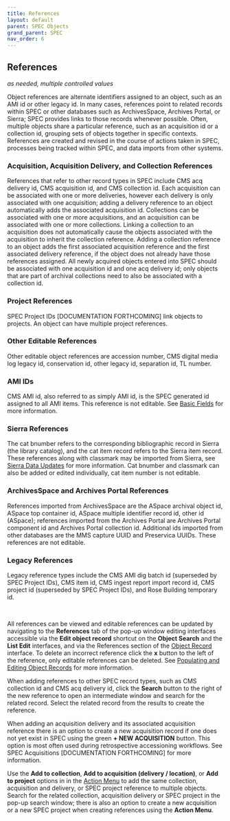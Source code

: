 ```yaml
---
title: References
layout: default
parent: SPEC Objects
grand_parent: SPEC
nav_order: 6
---
```


## References
*as needed, multiple controlled values*

Object references are alternate identifiers assigned to an object, such as an AMI id or other legacy id. In many cases, references point to related records within SPEC or other databases such as ArchivesSpace, Archives Portal, or Sierra; SPEC provides links to those records whenever possible. Often, multiple objects share a particular reference, such as an acquisition id or a collection id, grouping sets of objects together in specific contexts. References are created and revised in the course of actions taken in SPEC, processes being tracked within SPEC, and data imports from other systems.

### Acquisition, Acquisition Delivery, and Collection References
References that refer to other record types in SPEC include CMS acq delivery id, CMS acquisition id, and CMS collection id. Each acquisition can be associated with one or more deliveries, however each delivery is only associated with one acquisition; adding a delivery reference to an object automatically adds the associated acquisition id. Collections can be associated with one or more acquisitions, and an acquisition can be associated with one or more collections. Linking a collection to an acquisition does not automatically cause the objects associated with the acquisition to inherit the collection reference. Adding a collection reference to an object adds the first associated acquisition reference and the first associated delivery reference, if the object does not already have those references assigned. All newly acquired objects entered into SPEC should be associated with one acquisition id and one acq delivery id; only objects that are part of archival collections need to also be associated with a collection id. 

### Project References
SPEC Project IDs [DOCUMENTATION FORTHCOMING] link objects to projects. An object can have multiple project references. 

### Other Editable References
Other editable object references are accession number, CMS digital media log legacy id, conservation id, other legacy id, separation id, TL number.

### AMI IDs
CMS AMI id, also referred to as simply AMI id, is the SPEC generated id assigned to all AMI items. This reference is not editable. See [Basic Fields](https://nypl.github.io/pres-docs/spec/specObjectsBasicFields.html#ami-id) for more information.  

### Sierra References
The cat bnumber refers to the corresponding bibliographic record in Sierra (the library catalog), and the cat item record refers to the Sierra item record. These references along with classmark may be imported from Sierra, see [Sierra Data Updates](https://nypl.github.io/pres-docs/spec/specObjectsSierra.html) for more information. Cat bnumber and classmark can also be added or edited individually, cat item number is not editable.   

### ArchivesSpace and Archives Portal References
References imported from ArchivesSpace are the ASpace archival object id, ASpace top container id, ASpace multiple identifier record id, other id (ASpace); references imported from the Archives Portal are Archives Portal component id and Archives Portal collection id. Additional ids imported from other databases are the MMS capture UUID and Preservica UUIDs. These references are not editable. 

### Legacy References
Legacy reference types include the CMS AMI dig batch id (superseded by SPEC Project IDs), CMS item id, CMS ingest report import record id, CMS project id (superseded by SPEC Project IDs), and Rose Building temporary id.

&nbsp; 
&nbsp; 

All references can be viewed and editable references can be updated by navigating to the **References** tab of the pop-up window editing interfaces accessible via the **Edit object record** shortcut on the **Object Search** and the **List Edit** interfaces, and via the References section of the [Object Record](https://nypl.github.io/pres-docs/spec/specObjectsObjectRecord.html) interface. To delete an incorrect reference click the **x** button to the left of the reference, only editable references can be deleted. See [Populating and Editing Object Records](https://nypl.github.io/pres-docs/spec/specObjects.html#populating-and-editing-object-records) for more information.

When adding references to other SPEC record types, such as CMS collection id and CMS acq delivery id, click the **Search** button to the right of the new reference to open an intermediate window and search for the related record. Select the related record from the results to create the reference. 

When adding an acquisition delivery and its associated acquisition reference there is an option to create a new acquisition record if one does not yet exist in SPEC using the green **+ NEW ACQUISITION** button. This option is most often used during retrospective accessioning workflows. See SPEC Acquisitions [DOCUMENTATION FORTHCOMING] for more information.

Use the **Add to collection**, **Add to acquisition (delivery / location)**, or **Add to project** options in in the [Action Menu](https://nypl.github.io/pres-docs/spec/specObjectsActionMenu.html) to add the same collection, acquisition and delivery, or SPEC project reference to multiple objects. Search for the related collection, acquisition delivery or SPEC project in the pop-up search window; there is also an option to create a new acquisition or a new SPEC project when creating references using the **Action Menu**.